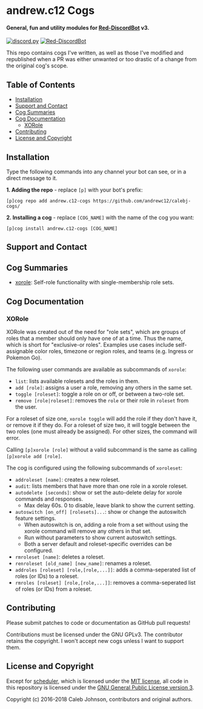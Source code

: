 # andrew.c12 Cogs
#### General, fun and utility modules for [Red-DiscordBot](https://github.com/Cog-Creators/Red-DiscordBot/) v3.

[![discord.py](https://img.shields.io/badge/discord.py-async-blue.svg)](https://github.com/Rapptz/discord.py)
[![Red-DiscordBot](https://img.shields.io/badge/Red--DiscordBot-v3-red.svg)](https://github.com/Cog-Creators/Red-DiscordBot/)

This repo contains cogs I've written, as well as those I've modified and republished when a PR was either unwanted or too drastic of a change from the original cog's scope.

## Table of Contents
* [Installation](#installation)
* [Support and Contact](#support-and-contact)
* [Cog Summaries](#cog-summaries)
* [Cog Documentation](#cog-documentation)
  * [XORole](#xorole)
* [Contributing](#contributing)
* [License and Copyright](#license-and-copyright)

## Installation
Type the following commands into any channel your bot can see, or in a direct message to it.

**1. Adding the repo** - replace `[p]` with your bot's prefix:
```
[p]cog repo add andrew.c12-cogs https://github.com/andrewc12/calebj-cogs/
```

**2. Installing a cog** - replace `[COG_NAME]` with the name of the cog you want:
```
[p]cog install andrew.c12-cogs [COG_NAME]
```

## Support and Contact

## Cog Summaries
* [xorole](#xorole): Self-role functionality with single-membership role sets.

## Cog Documentation

### XORole
XORole was created out of the need for "role sets", which are groups of roles that a member should only have one of at a time. Thus the name, which is short for "exclusive-or roles". Examples use cases include self-assignable color roles, timezone or region roles, and teams (e.g. Ingress or Pokemon Go).

The following user commands are available as subcommands of `xorole`:
* `list`: lists available rolesets and the roles in them.
* `add [role]`: assigns a user a role, removing any others in the same set.
* `toggle [roleset]`: toggle a role on or off, or between a two-role set.
* `remove [role|roleset]`: removes the `role` or their role in `roleset` from the user.

For a roleset of size one, `xorole toggle` will add the role if they don't have it, or remove it if they do. For a roleset of size two, it will toggle between the two roles (one must already be assigned). For other sizes, the command will error.

Calling `[p]xorole [role]` without a valid subcommand is the same as calling `[p]xorole add [role]`.

The cog is configured using the following subcommands of `xoroleset`:
* `addroleset [name]`: creates a new roleset.
* `audit`: lists members that have more than one role in a xorole roleset.
* `autodelete [seconds]`: show or set the auto-delete delay for xorole commands and responses.
  - Max delay 60s. 0 to disable, leave blank to show the current setting.
* `autoswitch [on_off] [rolesets]...`: show or change the autoswitch feature settings.
  - When autoswitch is on, adding a role from a set without using the xorole command will remove any others in that set.
  - Run without parameters to show current autoswitch settings.
  - Both a server default and roleset-specific overrides can be configured.
* `rmroleset [name]`: deletes a roleset.
* `renroleset [old_name] [new_name]`: renames a roleset.
* `addroles [roleset] [role,[role,...]]`: adds a comma-seperated list of roles (or IDs) to a roleset.
* `rmroles [roleset] [role,[role,...]]`: removes a comma-seperated list of roles (or IDs) from a roleset.

## Contributing
Please submit patches to code or documentation as GitHub pull requests!

Contributions must be licensed under the GNU GPLv3. The contributor retains the copyright. I won't accept new cogs unless I want to support them.

## License and Copyright
Except for [scheduler](scheduler/), which is licensed under the [MIT license](scheduler/LICENSE), all code in this repository is licensed under the [GNU General Public License version 3](LICENSE).

Copyright (c) 2016-2018 Caleb Johnson, contributors and original authors.
